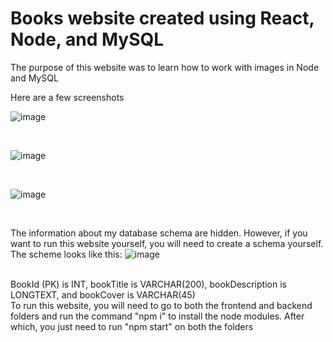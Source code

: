 <h1>Books website created using React, Node, and MySQL</h1>

The purpose of this website was to learn how to work with images in Node and MySQL

Here are a few screenshots

![image](https://github.com/IbrahimBM2714/books-website-using-react-node-and-mysql/assets/115867055/ca27bffe-1d36-40f8-8797-b7f8c60be7ca)

</br>

![image](https://github.com/IbrahimBM2714/books-website-using-react-node-and-mysql/assets/115867055/8895ae67-9cc0-4076-846c-0abd6b052d7f)

</br>

![image](https://github.com/IbrahimBM2714/books-website-using-react-node-and-mysql/assets/115867055/d62b5ef6-6d61-409e-9e2e-ffa0810b25dd)

</br>

The information about my database schema are hidden. However, if you want to run this website yourself, you will need to create a schema yourself. The scheme looks like this: 
![image](https://github.com/IbrahimBM2714/books-website-using-react-node-and-mysql/assets/115867055/fc9c58b5-49f7-4cab-a5e3-76d42a9433dd)

</br>
BookId (PK) is INT, bookTitle is VARCHAR(200), bookDescription is LONGTEXT, and bookCover is VARCHAR(45)

</br>
To run this website, you will need to go to both the frontend and backend folders and run the command "npm i" to install the node modules. After which, you just need to run "npm start" on both the folders
